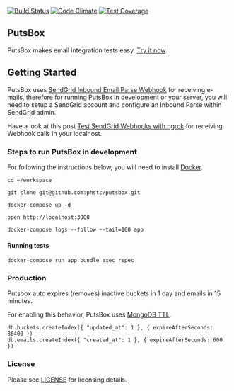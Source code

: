[![Build Status](https://travis-ci.org/phstc/putsbox.svg)](https://travis-ci.org/phstc/putsbox)
[![Code Climate](https://codeclimate.com/github/phstc/putsbox/badges/gpa.svg)](https://codeclimate.com/github/phstc/putsbox)
[![Test Coverage](https://codeclimate.com/github/phstc/putsbox/badges/coverage.svg)](https://codeclimate.com/github/phstc/putsbox/coverage)

## PutsBox

PutsBox makes email integration tests easy. [Try it now](http://putsbox.com).

## Getting Started

PutsBox uses [SendGrid Inbound Email Parse Webhook](https://sendgrid.com/docs/API_Reference/Parse_Webhook/inbound_email.html) for receiving e-mails, therefore for running PutsBox in development or your server, you will need to setup a SendGrid account and configure an Inbound Parse within SendGrid admin.

Have a look at this post [Test SendGrid Webhooks with ngrok](https://sendgrid.com/blog/test-webhooks-ngrok/) for receiving Webhook calls in your localhost.

### Steps to run PutsBox in development

For following the instructions below, you will need to install [Docker](https://www.docker.com/get-docker).

```shell
cd ~/workspace

git clone git@github.com:phstc/putsbox.git

docker-compose up -d

open http://localhost:3000

docker-compose logs --follow --tail=100 app
```

#### Running tests

```shell
docker-compose run app bundle exec rspec
```

### Production

Putsbox auto expires (removes) inactive buckets in 1 day and emails in 15 minutes.

For enabling this behavior, PutsBox uses [MongoDB TTL](https://docs.mongodb.com/manual/tutorial/expire-data/).

```
db.buckets.createIndex({ "updated_at": 1 }, { expireAfterSeconds: 86400 })
db.emails.createIndex({ "created_at": 1 }, { expireAfterSeconds: 600 })
```

### License

Please see [LICENSE](https://github.com/phstc/putsbox/blob/master/LICENSE) for licensing details.
